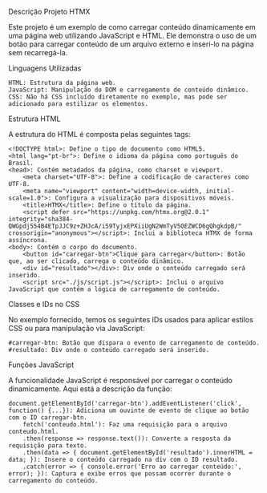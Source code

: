 Descrição Projeto HTMX

Este projeto é um exemplo de como carregar conteúdo dinamicamente em uma página web utilizando JavaScript e HTML. Ele demonstra o uso de um botão para carregar conteúdo de um arquivo externo e inseri-lo na página sem recarregá-la.

Linguagens Utilizadas

    HTML: Estrutura da página web.
    JavaScript: Manipulação do DOM e carregamento de conteúdo dinâmico.
    CSS: Não há CSS incluído diretamente no exemplo, mas pode ser adicionado para estilizar os elementos.

Estrutura HTML

A estrutura do HTML é composta pelas seguintes tags:

    <!DOCTYPE html>: Define o tipo de documento como HTML5.
    <html lang="pt-br">: Define o idioma da página como português do Brasil.
    <head>: Contém metadados da página, como charset e viewport.
        <meta charset="UTF-8">: Define a codificação de caracteres como UTF-8.
        <meta name="viewport" content="width=device-width, initial-scale=1.0">: Configura a visualização para dispositivos móveis.
        <title>HTMX</title>: Define o título da página.
        <script defer src="https://unpkg.com/htmx.org@2.0.1" integrity="sha384-QWGpdj554B4ETpJJC9z+ZHJcA/i59TyjxEPXiiUgN2WmTyV5OEZWCD6gQhgkdpB/" crossorigin="anonymous"></script>: Inclui a biblioteca HTMX de forma assíncrona.
    <body>: Contém o corpo do documento.
        <button id="carregar-btn">Clique para carregar</button>: Botão que, ao ser clicado, carrega o conteúdo dinâmico.
        <div id="resultado"></div>: Div onde o conteúdo carregado será inserido.
        <script src="./js/script.js"></script>: Inclui o arquivo JavaScript que contém a lógica de carregamento de conteúdo.

Classes e IDs no CSS

No exemplo fornecido, temos os seguintes IDs usados para aplicar estilos CSS ou para manipulação via JavaScript:

    #carregar-btn: Botão que dispara o evento de carregamento de conteúdo.
    #resultado: Div onde o conteúdo carregado será inserido.

Funções JavaScript

A funcionalidade JavaScript é responsável por carregar o conteúdo dinamicamente. Aqui está a descrição da função:

    document.getElementById('carregar-btn').addEventListener('click', function() {...}): Adiciona um ouvinte de evento de clique ao botão com o ID carregar-btn.
        fetch('conteudo.html'): Faz uma requisição para o arquivo conteudo.html.
        .then(response => response.text()): Converte a resposta da requisição para texto.
        .then(data => { document.getElementById('resultado').innerHTML = data; }): Insere o conteúdo carregado na div com o ID resultado.
        .catch(error => { console.error('Erro ao carregar conteúdo:', error); }): Captura e exibe erros que possam ocorrer durante o carregamento do conteúdo.